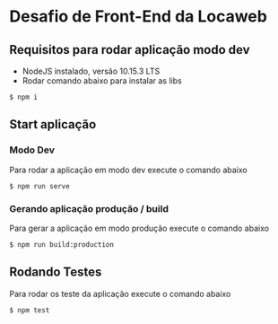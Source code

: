 # Desafio de Front-End da Locaweb

## Requisitos para rodar aplicação modo dev

* NodeJS instalado, versão 10.15.3 LTS
* Rodar comando abaixo para instalar as libs
 
 ```
 $ npm i
 ```

## Start aplicação

### Modo Dev

Para rodar a aplicação em modo dev execute o comando abaixo

```
$ npm run serve
```

### Gerando aplicação produção / build

Para gerar a aplicação em modo produção execute o comando abaixo

```
$ npm run build:production
```

## Rodando Testes

Para rodar os teste da aplicação execute o comando abaixo

```
$ npm test
```


